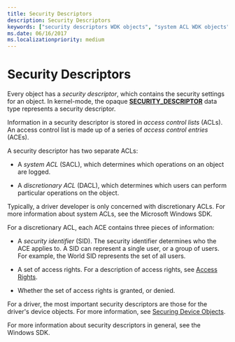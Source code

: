 ```yaml
---
title: Security Descriptors
description: Security Descriptors
keywords: ["security descriptors WDK objects", "system ACL WDK objects", "SACL WDK objects", "discretionary ACL WDK objects", "DACL WDK objects", "access control lists WDK objects", "ACL WDK objects"]
ms.date: 06/16/2017
ms.localizationpriority: medium
---
```


# Security Descriptors


Every object has a *security descriptor*, which contains the security settings for an object. In kernel-mode, the opaque [**SECURITY\_DESCRIPTOR**](/windows-hardware/drivers/ddi/ntifs/ns-ntifs-_security_descriptor) data type represents a security descriptor.

Information in a security descriptor is stored in *access control lists* (ACLs). An access control list is made up of a series of *access control entries* (ACEs).

A security descriptor has two separate ACLs:

-   A *system ACL* (SACL), which determines which operations on an object are logged.

-   A *discretionary ACL* (DACL), which determines which users can perform particular operations on the object.

Typically, a driver developer is only concerned with discretionary ACLs. For more information about system ACLs, see the Microsoft Windows SDK.

For a discretionary ACL, each ACE contains three pieces of information:

-   A *security identifier* (SID). The security identifier determines who the ACE applies to. A SID can represent a single user, or a group of users. For example, the World SID represents the set of all users.

-   A set of access rights. For a description of access rights, see [Access Rights](access-rights.md).

-   Whether the set of access rights is granted, or denied.

For a driver, the most important security descriptors are those for the driver's device objects. For more information, see [Securing Device Objects](controlling-device-access.md).

For more information about security descriptors in general, see the Windows SDK.

 

